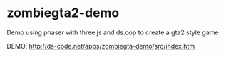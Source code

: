 # zombiegta2-demo
Demo using phaser with three.js and ds.oop to create a gta2 style game

DEMO: http://ds-code.net/apps/zombiegta-demo/src/index.htm
